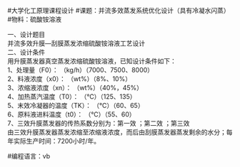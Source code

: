 #大学化工原理课程设计
#课题：并流多效蒸发系统优化设计（具有冷凝水闪蒸）
#物料：硫酸铵溶液


一、设计题目<br>
并流多效升膜—刮膜蒸发浓缩硫酸铵溶液工艺设计<br>
二、设计条件<br>
    用升膜蒸发器真空蒸发浓缩硫酸铵溶液，已知设计条件如下：<br>
    1、处理量（F0）：        （kg/h）（7000、7500、8000）<br>
    2、料液浓度（x0）：        （wt%）（8%、10%）<br>
    3、浓缩液浓度（xn）：        （wt%）（40%，45%）<br>
    4、加热蒸汽温度（T0）：        （℃）（125、135）<br>
    5、末效冷凝器的温度（TK）：        （℃）（60、65）<br>
    6、原料液进料温度（t0）：        （℃）（55、60）<br>
    7、三效升膜蒸发器的传热系数分别为：第一效 ；第二效 ；第三效 <br>
    由三效升膜蒸发器蒸发浓缩至浓缩液浓度，而后由刮膜蒸发器蒸发剩余的水分；每年实际生产时间：7200小时/年。<br>


#编程语言：vb
